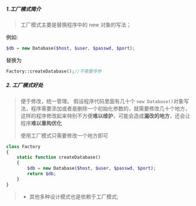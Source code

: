 ##### 1.工厂模式简介

> 工厂模式主要是替换程序中的 new 对象的写法；
>

例如:
```php
$db = new Database($host, $user, $passwd, $port);
```

替换为

```php
Factory::createDatabase();//不需要传参
```

##### 2. 工厂模式好处

> 便于修改，统一管理。
> 假设程序代码里面有几十个 `new Database()`对象写法，程序需要添加或者是删除一个初始化参数的，就需要修改几十个地方，这样的程序修改起来特别不方便**难以维护**，可能会造成**漏改的地方**，还会让程序**难以重构优化**
>
> 使用工厂模式只需要修改一个地方即可
>

```php
class Factory 
{
    static function createDatabase()
    {
		$db = new Database($host, $user, $passwd, $port);
		return $db;
    }
}
```

>- 其他多种设计模式也是依赖于工厂模式;
